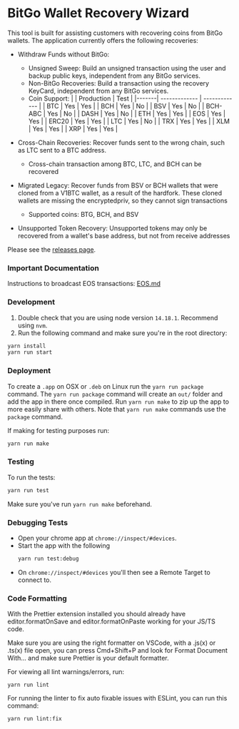 # BitGo Wallet Recovery Wizard

This tool is built for assisting customers with recovering coins from BitGo wallets. The application currently offers the following recoveries:

* Withdraw Funds without BitGo: 

    * Unsigned Sweep: Build an unsigned transaction using the user and backup public keys, independent from any BitGo services. 
    * Non-BitGo Recoveries: Build a transaction using the recovery KeyCard, independent from any BitGo services.
    * Coin Support:
        |       | Production    | Test          |
        |-------| ------------- | ------------- |
        |  BTC  | Yes   | Yes  |
        |  BCH  | Yes  | No  |
        |  BSV  | Yes  | No  |
        |  BCH-ABC  | Yes  | No  |
        |  DASH | Yes  | No  |
        |  ETH  | Yes  | Yes  |
        |  EOS  | Yes  | Yes  |
        |  ERC20  | Yes  | Yes  |
        |  LTC  | Yes  | No  |
        |  TRX  | Yes  | Yes  |
        |  XLM  | Yes  | Yes  |
        |  XRP  | Yes  | Yes  |

* Cross-Chain Recoveries: Recover funds sent to the wrong chain, such as LTC sent to a BTC address.
    * Cross-chain transaction among BTC, LTC, and BCH can be recovered
* Migrated Legacy: Recover funds from BSV or BCH wallets that were cloned from a V1BTC wallet, as a result of the hardfork. These cloned wallets are missing the encryptedpriv, so they cannot sign transactions
    * Supported coins: BTG, BCH, and BSV
* Unsupported Token Recovery: Unsupported tokens may only be recovered from a wallet's base address, but not from receive addresses

Please see the [releases page](https://github.com/BitGo/wallet-recovery-wizard/releases).

### Important Documentation

Instructions to broadcast EOS transactions: [EOS.md](EOS.md)

### Development

1. Double check that you are using node version `14.18.1`. Recommend using `nvm`.
2. Run the following command and make sure you're in the root directory:
```bash
yarn install
yarn run start
```

### Deployment

To create a `.app` on OSX or `.deb` on Linux run the `yarn run package` command. The `yarn run package` command will create an `out/` folder and add the app in there once compiled. Run `yarn run make` to zip up the app to more easily share with others. Note that `yarn run make` commands use the `package` command.

If making for testing purposes run:
```bash
yarn run make
```

### Testing

To run the tests:
```bash
yarn run test
```
Make sure you've run `yarn run make` beforehand.

### Debugging Tests

- Open your chrome app at `chrome://inspect/#devices`.
- Start the app with the following
  ```bash
  yarn run test:debug
  ```
- On `chrome://inspect/#devices` you'll then see a Remote Target to connect to.

### Code Formatting

With the Prettier extension installed you should already have editor.formatOnSave and editor.formatOnPaste working for your JS/TS code.

Make sure you are using the right formatter on VSCode, with a .js(x) or .ts(x) file open, you can press Cmd+Shift+P and look for Format Document With... and make sure Prettier is your default formatter.

For viewing all lint warnings/errors, run:

```
yarn run lint
```

For running the linter to fix auto fixable issues with ESLint, you can run this command:

```
yarn run lint:fix
```
